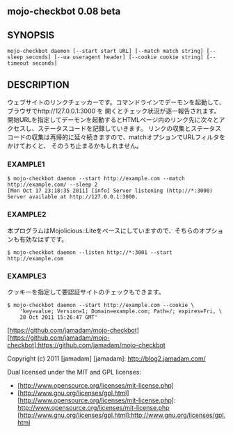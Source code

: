 mojo-checkbot 0.08 beta
---------------

## SYNOPSIS
    
    mojo-checkbot daemon [--start start URL] [--match match string] [--sleep seconds] [--ua useragent header] [--cookie cookie string] [--timeout seconds]

## DESCRIPTION

ウェブサイトのリンクチェッカーです。コマンドラインでデーモンを起動して、ブラウザでhttp://127.0.0.1:3000 を
開くとチェック状況が逐一報告されます。
開始URLを指定してデーモンを起動するとHTMLページ内のリンク先に次々とアクセスし、ステータスコードを記録していきます。
リンクの収集とステータスコードの収集は再帰的に延々続きますので、matchオプションでURLフィルタをかけておくと、
そのうち止まるかもしれません。

### EXAMPLE1

    $ mojo-checkbot daemon --start http://example.com --match http://example.com/ --sleep 2
    [Mon Oct 17 23:18:35 2011] [info] Server listening (http://*:3000)
    Server available at http://127.0.0.1:3000.

### EXAMPLE2

本プログラムはMojolicious::Liteをベースにしていますので、そちらのオプションも有効なはずです。

    $ mojo-checkbot daemon --listen http://*:3001 --start http://example.com

### EXAMPLE3

クッキーを指定して要認証サイトのチェックもできます。

    $ mojo-checkbot daemon --start http://example.com --cookie \
        'key=value; Version=1; Domain=example.com; Path=/; expires=Fri, \
        28 Oct 2011 15:26:47 GMT'

[https://github.com/jamadam/mojo-checkbot]
[https://github.com/jamadam/mojo-checkbot]:https://github.com/jamadam/mojo-checkbot

Copyright (c) 2011 [jamadam]
[jamadam]: http://blog2.jamadam.com/

Dual licensed under the MIT and GPL licenses:

- [http://www.opensource.org/licenses/mit-license.php]
- [http://www.gnu.org/licenses/gpl.html]
[http://www.opensource.org/licenses/mit-license.php]: http://www.opensource.org/licenses/mit-license.php
[http://www.gnu.org/licenses/gpl.html]:http://www.gnu.org/licenses/gpl.html